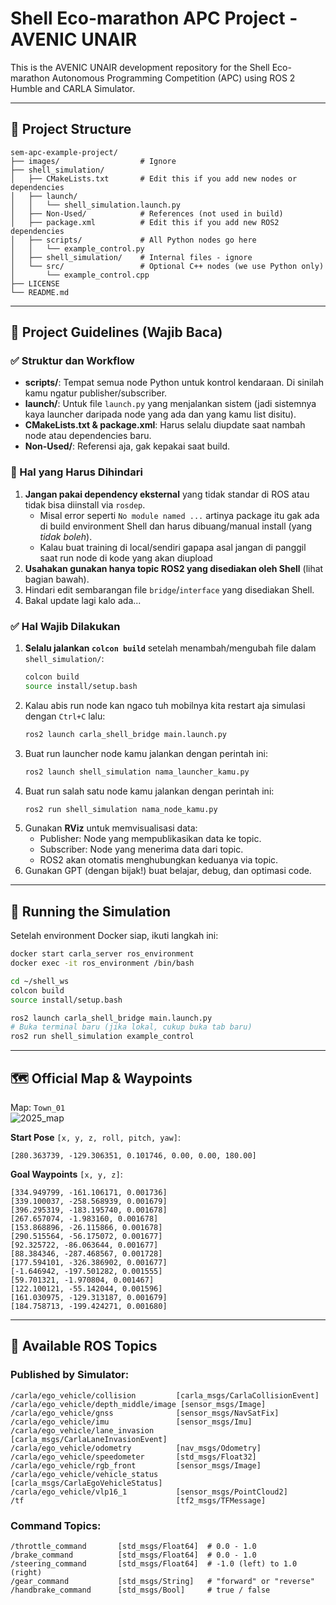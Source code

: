 # Shell Eco-marathon APC Project - AVENIC UNAIR

This is the AVENIC UNAIR development repository for the Shell Eco-marathon Autonomous Programming Competition (APC) using ROS 2 Humble and CARLA Simulator.

---

## 📁 Project Structure

```
sem-apc-example-project/
├── images/                  # Ignore
├── shell_simulation/
│   ├── CMakeLists.txt       # Edit this if you add new nodes or dependencies
│   ├── launch/
│   │   └── shell_simulation.launch.py
│   ├── Non-Used/            # References (not used in build)
│   ├── package.xml          # Edit this if you add new ROS2 dependencies
│   ├── scripts/             # All Python nodes go here
│   │   └── example_control.py
│   ├── shell_simulation/    # Internal files - ignore
│   └── src/                 # Optional C++ nodes (we use Python only)
│       └── example_control.cpp
├── LICENSE
└── README.md
```

---

## 🧠 Project Guidelines (Wajib Baca)

### ✅ Struktur dan Workflow

- **scripts/**: Tempat semua node Python untuk kontrol kendaraan. Di sinilah kamu ngatur publisher/subscriber.
- **launch/**: Untuk file `launch.py` yang menjalankan sistem (jadi sistemnya kaya launcher daripada node yang ada dan yang kamu list disitu).
- **CMakeLists.txt & package.xml**: Harus selalu diupdate saat nambah node atau dependencies baru.
- **Non-Used/**: Referensi aja, gak kepakai saat build.

### 🚫 Hal yang Harus Dihindari

1. **Jangan pakai dependency eksternal** yang tidak standar di ROS atau tidak bisa diinstall via `rosdep`.
   - Misal error seperti `No module named ...` artinya package itu gak ada di build environment Shell dan harus dibuang/manual install (yang *tidak boleh*).
   - Kalau buat training di local/sendiri gapapa asal jangan di panggil saat run node di kode yang akan diupload
2. **Usahakan gunakan hanya topic ROS2 yang disediakan oleh Shell** (lihat bagian bawah).
3. Hindari edit sembarangan file `bridge`/`interface` yang disediakan Shell.
4. Bakal update lagi kalo ada...

### ✅ Hal Wajib Dilakukan

1. **Selalu jalankan `colcon build`** setelah menambah/mengubah file dalam `shell_simulation/`:
   ```bash
   colcon build
   source install/setup.bash
   ```
2. Kalau abis run node kan ngaco tuh mobilnya kita restart aja simulasi dengan `Ctrl+C` lalu:
   ```bash
   ros2 launch carla_shell_bridge main.launch.py
   ```
4. Buat run launcher node kamu jalankan dengan perintah ini:
   ```bash
   ros2 launch shell_simulation nama_launcher_kamu.py
   ```
5. Buat run salah satu node kamu jalankan dengan perintah ini:
   ```bash
   ros2 run shell_simulation nama_node_kamu.py
   ```
5. Gunakan **RViz** untuk memvisualisasi data:
   - Publisher: Node yang mempublikasikan data ke topic.
   - Subscriber: Node yang menerima data dari topic.
   - ROS2 akan otomatis menghubungkan keduanya via topic.
6. Gunakan GPT (dengan bijak!) buat belajar, debug, dan optimasi code.

---

## 🚀 Running the Simulation

Setelah environment Docker siap, ikuti langkah ini:

```bash
docker start carla_server ros_environment
docker exec -it ros_environment /bin/bash

cd ~/shell_ws
colcon build
source install/setup.bash

ros2 launch carla_shell_bridge main.launch.py
# Buka terminal baru (jika lokal, cukup buka tab baru)
ros2 run shell_simulation example_control
```

---

## 🗺️ Official Map & Waypoints

Map: `Town_01`  
![2025_map](images/2025_season_map.png)

**Start Pose** `[x, y, z, roll, pitch, yaw]`:
```text
[280.363739, -129.306351, 0.101746, 0.00, 0.00, 180.00]
```

**Goal Waypoints** `[x, y, z]`:
```
[334.949799, -161.106171, 0.001736]
[339.100037, -258.568939, 0.001679]
[396.295319, -183.195740, 0.001678]
[267.657074, -1.983160, 0.001678]
[153.868896, -26.115866, 0.001678]
[290.515564, -56.175072, 0.001677]
[92.325722, -86.063644, 0.001677]
[88.384346, -287.468567, 0.001728]
[177.594101, -326.386902, 0.001677]
[-1.646942, -197.501282, 0.001555]
[59.701321, -1.970804, 0.001467]
[122.100121, -55.142044, 0.001596]
[161.030975, -129.313187, 0.001679]
[184.758713, -199.424271, 0.001680]
```

---

## 📡 Available ROS Topics

### Published by Simulator:
```
/carla/ego_vehicle/collision         [carla_msgs/CarlaCollisionEvent]
/carla/ego_vehicle/depth_middle/image [sensor_msgs/Image]
/carla/ego_vehicle/gnss              [sensor_msgs/NavSatFix]
/carla/ego_vehicle/imu               [sensor_msgs/Imu]
/carla/ego_vehicle/lane_invasion     [carla_msgs/CarlaLaneInvasionEvent]
/carla/ego_vehicle/odometry          [nav_msgs/Odometry]
/carla/ego_vehicle/speedometer       [std_msgs/Float32]
/carla/ego_vehicle/rgb_front         [sensor_msgs/Image]
/carla/ego_vehicle/vehicle_status    [carla_msgs/CarlaEgoVehicleStatus]
/carla/ego_vehicle/vlp16_1           [sensor_msgs/PointCloud2]
/tf                                  [tf2_msgs/TFMessage]
```

### Command Topics:
```
/throttle_command       [std_msgs/Float64]  # 0.0 - 1.0
/brake_command          [std_msgs/Float64]  # 0.0 - 1.0
/steering_command       [std_msgs/Float64]  # -1.0 (left) to 1.0 (right)
/gear_command           [std_msgs/String]   # "forward" or "reverse"
/handbrake_command      [std_msgs/Bool]     # true / false
```
